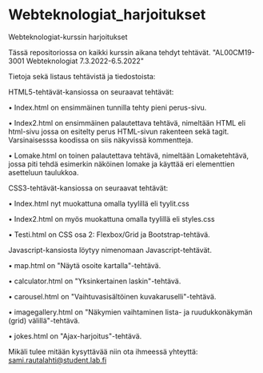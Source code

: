 # Webteknologiat_harjoitukset
Webteknologiat-kurssin harjoitukset

Tässä repositoriossa on kaikki kurssin aikana tehdyt tehtävät. "AL00CM19-3001 Webteknologiat 7.3.2022-6.5.2022"

Tietoja sekä listaus tehtävistä ja tiedostoista:

HTML5-tehtävät-kansiossa on seuraavat tehtävät:

•	Index.html on ensimmäinen tunnilla tehty pieni perus-sivu.

•	Index2.html on ensimmäinen palautettava tehtävä, nimeltään HTML eli html-sivu jossa on esitelty perus HTML-sivun rakenteen sekä tagit. Varsinaisesssa koodissa on siis näkyvissä kommentteja.

•	Lomake.html on toinen palautettava tehtävä, nimeltään Lomaketehtävä, jossa piti tehdä esimerkin näköinen lomake ja käyttää eri elementtien asetteluun taulukkoa.


CSS3-tehtävät-kansiossa on seuraavat tehtävät:

•	Index.html nyt muokattuna omalla tyylillä eli tyylit.css

•	Index2.html on myös muokattuna omalla tyylillä eli styles.css

•	Testi.html on CSS osa 2: Flexbox/Grid ja Bootstrap-tehtävä.


Javascript-kansiosta löytyy nimenomaan Javascript-tehtävät.

•	map.html on "Näytä osoite kartalla"-tehtävä.

•	calculator.html on "Yksinkertainen laskin"-tehtävä.

•	carousel.html on "Vaihtuvasisältöinen kuvakaruselli"-tehtävä.

•	imagegallery.html on "Näkymien vaihtaminen lista- ja ruudukkonäkymän (grid) välillä"-tehtävä.

•	jokes.html on "Ajax-harjoitus"-tehtävä.


Mikäli tulee mitään kysyttävää niin ota ihmeessä yhteyttä: sami.rautalahti@student.lab.fi
